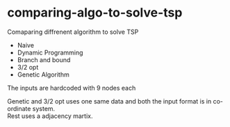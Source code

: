 # comparing-algo-to-solve-tsp
Comaparing diffrenent algorithm to solve TSP
- Naive
- Dynamic Programming
- Branch and bound
- 3/2 opt
- Genetic Algorithm

The inputs are hardcoded with 9 nodes each </br>

Genetic and 3/2 opt uses one same data and both the input format is in co-ordinate system.</br>
Rest uses a adjacency martix.
